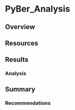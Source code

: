 # PyBer_Analysis
## Overview


## Resources


## Results
### Analysis


## Summary
### Recommendations
